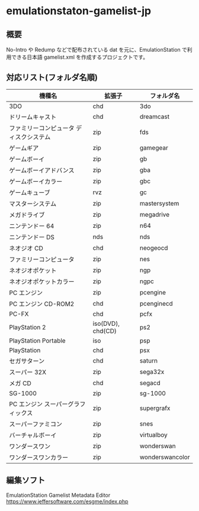# emulationstaton-gamelist-jp

## 概要

No-Intro や Redump などで配布されている dat を元に、EmulationStation で利用できる日本語 gamelist.xml を作成するプロジェクトです。

## 対応リスト(フォルダ名順)

| 機種名                                  | 拡張子            | フォルダ名      |
| --------------------------------------- | ----------------- | --------------- |
| 3DO                                     | chd               | 3do             |
| ドリームキャスト                        | chd               | dreamcast       |
| ファミリーコンピュータ ディスクシステム | zip               | fds             |
| ゲームギア                              | zip               | gamegear        |
| ゲームボーイ                            | zip               | gb              |
| ゲームボーイアドバンス                  | zip               | gba             |
| ゲームボーイカラー                      | zip               | gbc             |
| ゲームキューブ                          | rvz               | gc              |
| マスターシステム                        | zip               | mastersystem    |
| メガドライブ                            | zip               | megadrive       |
| ニンテンドー 64                         | zip               | n64             |
| ニンテンドー DS                         | nds               | nds             |
| ネオジオ CD                             | chd               | neogeocd        |
| ファミリーコンピュータ                  | zip               | nes             |
| ネオジオポケット                        | zip               | ngp             |
| ネオジオポケットカラー                  | zip               | ngpc            |
| PC エンジン                             | zip               | pcengine        |
| PC エンジン CD-ROM2                     | chd               | pcenginecd      |
| PC-FX                                   | chd               | pcfx            |
| PlayStation 2                           | iso(DVD), chd(CD) | ps2             |
| PlayStation Portable                    | iso               | psp             |
| PlayStation                             | chd               | psx             |
| セガサターン                            | chd               | saturn          |
| スーパー 32X                            | zip               | sega32x         |
| メガ CD                                 | chd               | segacd          |
| SG-1000                                 | zip               | sg-1000         |
| PC エンジン スーパーグラフィックス      | zip               | supergrafx      |
| スーパーファミコン                      | zip               | snes            |
| バーチャルボーイ                        | zip               | virtualboy      |
| ワンダースワン                          | zip               | wonderswan      |
| ワンダースワンカラー                    | zip               | wonderswancolor |

## 編集ソフト

EmulationStation Gamelist Metadata Editor  
https://www.jeffersoftware.com/esgme/index.php
